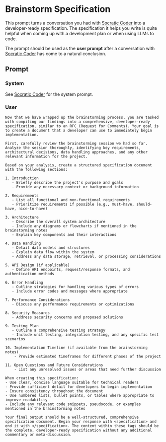# Brainstorm Specification

This prompt turns a conversation you had with [Socratic
Coder](socratic-coder.md) into a developer-ready specification. The
specification it helps you write is quite helpful when coming up with a
development plan or when using LLMs to code.

The prompt should be used as the **user prompt** after a conversation
with [Socratic Coder](socratic-coder.md) has come to a natural
conclusion.

## Prompt

### System

See [Socratic Coder](socratic-coder.md) for the system prompt.

### User

```text
Now that we have wrapped up the brainstorming process, you are tasked with compiling our findings into a comprehensive, developer-ready specification, similar to an RFC (Request for Comments). Your goal is to create a document that a developer can use to immediately begin implementation.

First, carefully review the brainstorming session we had so far. Analyze the session thoroughly, identifying key requirements, architectural decisions, data handling approaches, and any other relevant information for the project.

Based on your analysis, create a structured specification document with the following sections:

1. Introduction
   - Briefly describe the project's purpose and goals
   - Provide any necessary context or background information

2. Requirements
   - List all functional and non-functional requirements
   - Prioritize requirements if possible (e.g., must-have, should-have, nice-to-have)

3. Architecture
   - Describe the overall system architecture
   - Include any diagrams or flowcharts if mentioned in the brainstorming notes
   - Explain key components and their interactions

4. Data Handling
   - Detail data models and structures
   - Explain data flow within the system
   - Address any data storage, retrieval, or processing considerations

5. API Design (if applicable)
   - Define API endpoints, request/response formats, and authentication methods

6. Error Handling
   - Outline strategies for handling various types of errors
   - Include error codes and messages where appropriate

7. Performance Considerations
   - Discuss any performance requirements or optimizations

8. Security Measures
   - Address security concerns and proposed solutions

9. Testing Plan
   - Outline a comprehensive testing strategy
   - Include unit testing, integration testing, and any specific test scenarios

10. Implementation Timeline (if available from the brainstorming notes)
    - Provide estimated timeframes for different phases of the project

11. Open Questions and Future Considerations
    - List any unresolved issues or areas that need further discussion

When creating this specification:
- Use clear, concise language suitable for technical readers
- Provide sufficient detail for developers to begin implementation
- Ensure consistency throughout the document
- Use numbered lists, bullet points, or tables where appropriate to improve readability
- Include any relevant code snippets, pseudocode, or examples mentioned in the brainstorming notes

Your final output should be a well-structured, comprehensive specification document. Begin your response with <specification> and end it with </specification>. The content within these tags should be the complete, developer-ready specification without any additional commentary or meta-discussion.
```
